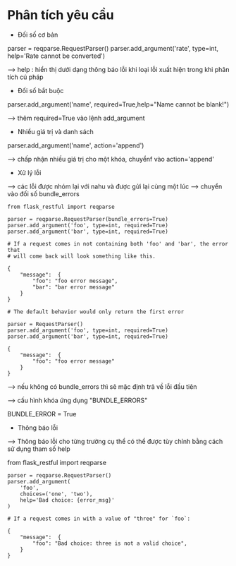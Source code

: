 # Phân tích yêu cầu

- Đối số cơ bản

parser = reqparse.RequestParser() 
parser.add_argument('rate', type=int, help='Rate cannot be converted')

--> help : hiển thị dưới dạng thông báo lỗi khi loại lỗi xuất hiện trong khi phân tích cú pháp 

- Đối số bắt buộc 

parser.add_argument('name', required=True,help="Name cannot be blank!")

--> thêm  required=True vào lệnh add_argument 

- Nhiều giá trị và danh sách 

parser.add_argument('name', action='append')

--> chấp nhận nhiều giá trị cho một khóa, chuyểnf vào action='append' 

- Xử lý lỗi 

--> các lỗi được nhóm lại với nahu và được gửi lại cùng một lúc 
--> chuyển vào đối số bundle_errors 

    from flask_restful import reqparse

    parser = reqparse.RequestParser(bundle_errors=True)
    parser.add_argument('foo', type=int, required=True)
    parser.add_argument('bar', type=int, required=True)

    # If a request comes in not containing both 'foo' and 'bar', the error that
    # will come back will look something like this.

    {
        "message":  {
            "foo": "foo error message",
            "bar": "bar error message"
        }
    }

    # The default behavior would only return the first error

    parser = RequestParser()
    parser.add_argument('foo', type=int, required=True)
    parser.add_argument('bar', type=int, required=True)

    {
        "message":  {
            "foo": "foo error message"
        }
    }
--> nếu không có bundle_errors thì sẽ mặc định trả về lỗi đầu tiên 

--> cấu hình khóa ứng dụng "BUNDLE_ERRORS" 

BUNDLE_ERROR = True 

- Thông báo lỗi 

--> Thông báo lỗi cho từng trường cụ thể có thể được tùy chỉnh bằng cách sử dụng tham số help 

from flask_restful import reqparse

    parser = reqparse.RequestParser()
    parser.add_argument(
        'foo',
        choices=('one', 'two'),
        help='Bad choice: {error_msg}'
    )

    # If a request comes in with a value of "three" for `foo`:

    {
        "message":  {
            "foo": "Bad choice: three is not a valid choice",
        }
    }



